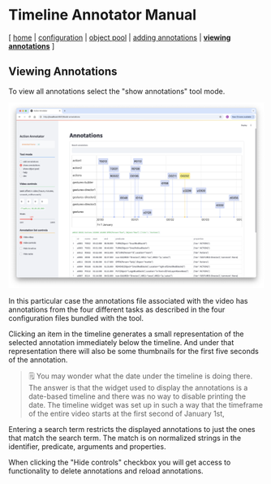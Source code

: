 # Timeline Annotator Manual

[ [home](index.md) 
| [configuration](configuration.md)
| [object pool](objects.md)
| [adding annotations](adding.md)
| [**viewing annotations**](viewing.md)
]

## Viewing Annotations

To view all annotations select the "show annotations" tool mode. 

<img src="images/view-annotations.png"/>

In this particular case the annotations file associated with the video has annotations from the four different tasks as described in the four configuration files bundled with the tool.

Clicking an item in the timeline generates a small representation of the selected annotation immediately below the timeline. And under that representation there will also be some thumbnails for the first five seconds of the annotation.

> 🗒 You may wonder what the date under the timeline is doing there. The answer is that the widget used to display the annotations is a date-based timeline and there was no way to disable printing the date. The timeline widget was set up in such a way that the timeframe of the entire video starts at the first second of January 1st,

Entering a search term restricts the displayed annotations to just the ones that match the search term. The match is on normalized strings in the identifier, predicate, arguments and properties.

When clicking the "Hide controls" checkbox you will get access to functionality to delete annotations and reload annotations.